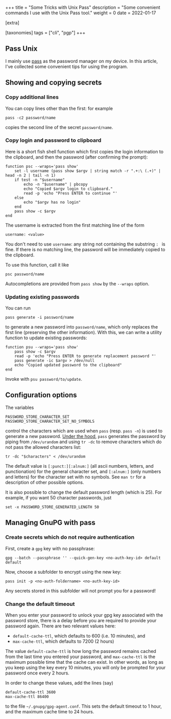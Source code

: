 +++
title = "Some Tricks with Unix Pass"
description = "Some convenient commands I use with the Unix Pass tool."
weight = 0
date = 2022-01-17

[extra]

[taxonomies]
tags = ["cli", "pgp"]
+++
## Pass Unix
I mainly use [pass](https://www.passwordstore.org/) as the password manager on my device.
In this article, I've collected some convenient tips for using the program.
## Showing and copying secrets
### Copy additional lines
You can copy lines other than the first: for example
```
pass -c2 password/name
```
copies the second line of the secret `password/name`.

### Copy login and password to clipboard
Here is a short fish shell function which first copies the login information to the clipboard, and then the password (after confirming the prompt):
```
function psc --wraps='pass show'
    set -l username (pass show $argv | string match -r ".+:\ (.+)" | head -n 2 | tail -n 1)
    if test -n "$username"
        echo -n "$username" | pbcopy
        echo "Copied $argv login to clipboard."
        read -p 'echo "Press ENTER to continue "'
    else
        echo "$argv has no login"
    end
    pass show -c $argv
end
```
The username is extracted from the first matching line of the form
```
username: <value>
```
You don't need to use `username`: any string not containing the substring `: ` is fine.
If there is no matching line, the password will be immediately copied to the clipboard.

To use this function, call it like
```
psc password/name
```
Autocompletions are provided from `pass show` by the `--wraps` option.

### Updating existing passwords
You can run
```
pass generate -i password/name
```
to generate a new password into `password/name`, which only replaces the first line (preserving the other information).
With this, we can write a utility function to update existing passwords:
```
function psu --wraps='pass show'
    pass show -c $argv
    read -p 'echo "Press ENTER to generate replacement password "'
    pass generate -ic $argv > /dev/null
    echo "Copied updated password to the clipboard"
end
```
Invoke with `psu password/to/update`.

## Configuration options
The variables
```
PASSWORD_STORE_CHARACTER_SET
PASSWORD_STORE_CHARACTER_SET_NO_SYMBOLS
```
control the characters which are used when `pass` (resp. `pass -n`) is used to generate a new password.
[Under the hood](https://git.zx2c4.com/password-store/tree/src/password-store.sh), `pass` generates the password by piping from `/dev/urandom` and using `tr -dc` to remove characters which do not pass the allowed characters list:
```
tr -dc "$characters" < /dev/urandom
```
The default value is `[:punct:][:alnum:]` (all ascii numbers, letters, and punctionation) for the general character set, and `[:alnum:]` (only numbers and letters) for the character set with no symbols.
See `man tr` for a description of other possible options.

It is also possible to change the default password length (which is 25).
For example, if you want 50 character passwords, just
```
set -x PASSWORD_STORE_GENERATED_LENGTH 50
```

## Managing GnuPG with pass
### Create secrets which do not require authentication
First, create a `gpg` key with no passphrase:
```
gpg --batch --passphrase '' --quick-gen-key <no-auth-key-id> default default
```
Now, choose a subfolder to encrypt using the new key:
```
pass init -p <no-auth-foldername> <no-auth-key-id>
```
Any secrets stored in this subfolder will not prompt you for a password!

### Change the default timeout
When you enter your password to unlock your gpg key associated with the password store, there is a delay before you are required to provide your password again.
There are two relevant values here:

- `default-cache-ttl`, which defaults to 600 (i.e. 10 minutes), and
- `max-cache-ttl`, which defaults to 7200 (2 hours)

The value `default-cache-ttl` is how long the password remains cached from the last time you entered your password, and `max-cache-ttl` is the maximum possible time that the cache can exist.
In other words, as long as you keep using the key every 10 minutes, you will only be prompted for your password once every 2 hours.

In order to change these values, add the lines (say)
```
default-cache-ttl 3600
max-cache-ttl 86400
```
to the file `~/.gnupg/gpg-agent.conf`.
This sets the default timeout to 1 hour, and the maximum cache time to 24 hours.
